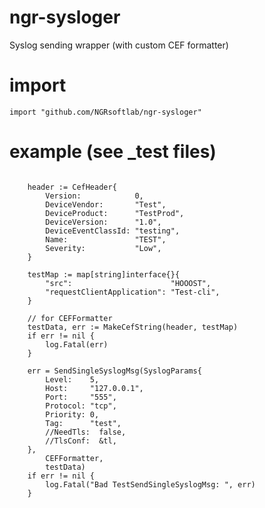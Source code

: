 # ngr-sysloger
Syslog sending wrapper (with custom CEF formatter)

# import
```import "github.com/NGRsoftlab/ngr-sysloger"```

# example (see _test files)
```
	
    header := CefHeader{
		Version:            0,
		DeviceVendor:       "Test",
		DeviceProduct:      "TestProd",
		DeviceVersion:      "1.0",
		DeviceEventClassId: "testing",
		Name:               "TEST",
		Severity:           "Low",
	}

	testMap := map[string]interface{}{
		"src":                      "HOOOST",
		"requestClientApplication": "Test-cli",
	}

	// for CEFFormatter
	testData, err := MakeCefString(header, testMap)
	if err != nil {
		log.Fatal(err)
	}

	err = SendSingleSyslogMsg(SyslogParams{
		Level:    5,
		Host:     "127.0.0.1",
		Port:     "555",
		Protocol: "tcp",
		Priority: 0,
		Tag:      "test",
		//NeedTls:  false,
		//TlsConf:  &tl,
	},
		CEFFormatter,
		testData)
	if err != nil {
		log.Fatal("Bad TestSendSingleSyslogMsg: ", err)
	}
```

